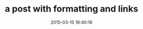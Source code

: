 ---
layout: post
title:  a post with formatting and links
date:   2015-03-15 16:40:16
categories: [News, Other]
---